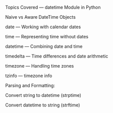 Topics Covered — datetime Module in Python

Naive vs Aware DateTime Objects

date — Working with calendar dates

time — Representing time without dates

datetime — Combining date and time

timedelta — Time differences and date arithmetic

timezone — Handling time zones

tzinfo — timezone info 

Parsing and Formatting:

Convert string to datetime (strptime)

Convert datetime to string (strftime)

